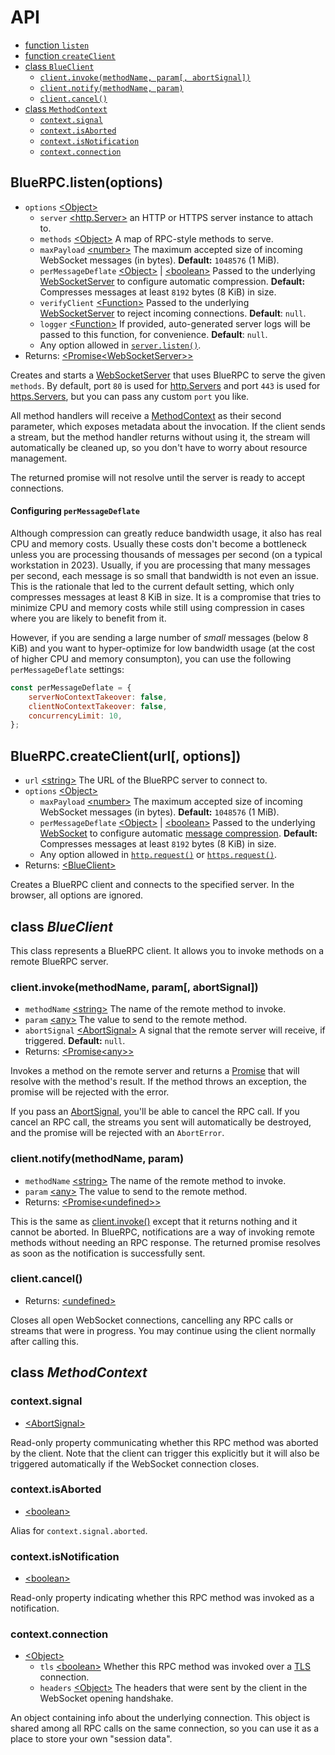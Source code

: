 # API

- [function `listen`](#bluerpclistenoptions)
- [function `createClient`](#bluerpccreateclienturl-options)
- [class `BlueClient`][BlueClient]
	- [`client.invoke(methodName, param[, abortSignal])`](#clientinvokemethodname-param-abortsignal)
	- [`client.notify(methodName, param)`](#clientnotifymethodname-param)
	- [`client.cancel()`](#clientcancel)
- [class `MethodContext`][MethodContext]
	- [`context.signal`](#contextsignal)
	- [`context.isAborted`](#contextisaborted)
	- [`context.isNotification`](#contextisnotification)
	- [`context.connection`](#contextconnection)

## BlueRPC.listen(options)

- `options` [&lt;Object&gt;][Object]
	- `server` [&lt;http.Server&gt;][HTTPServer] an HTTP or HTTPS server instance to attach to.
	- `methods` [&lt;Object&gt;][Object] A map of RPC-style methods to serve.
	- `maxPayload` [&lt;number&gt;][number] The maximum accepted size of incoming WebSocket messages (in bytes). **Default:** `1048576` (1 MiB).
	- `perMessageDeflate` [&lt;Object&gt;][Object] | [&lt;boolean&gt;][boolean] Passed to the underlying [WebSocketServer][WebSocketServer] to configure automatic compression. **Default:** Compresses messages at least `8192` bytes (8 KiB) in size.
	- `verifyClient` [&lt;Function&gt;][Function] Passed to the underlying [WebSocketServer][WebSocketServer] to reject incoming connections. **Default**: `null`.
	- `logger` [&lt;Function&gt;][Function] If provided, auto-generated server logs will be passed to this function, for convenience. **Default**: `null`.
	- Any option allowed in [`server.listen()`](https://nodejs.org/api/net.html#serverlistenoptions-callback).
- Returns: [&lt;Promise][Promise][&lt;WebSocketServer&gt;][WebSocketServer][&gt;][Promise]

Creates and starts a [WebSocketServer](https://github.com/websockets/ws/blob/master/doc/ws.md#class-websocketserver) that uses BlueRPC to serve the given `methods`. By default, port `80` is used for [http.Servers][HTTPServer] and port `443` is used for [https.Servers][HTTPSServer], but you can pass any custom `port` you like.

All method handlers will receive a [MethodContext][MethodContext] as their second parameter, which exposes metadata about the invocation. If the client sends a stream, but the method handler returns without using it, the stream will automatically be cleaned up, so you don't have to worry about resource management.

The returned promise will not resolve until the server is ready to accept connections.

#### Configuring `perMessageDeflate`

Although compression can greatly reduce bandwidth usage, it also has real CPU and memory costs. Usually these costs don't become a bottleneck unless you are processing thousands of messages per second (on a typical workstation in 2023). Usually, if you are processing that many messages per second, each message is so small that bandwidth is not even an issue. This is the rationale that led to the current default setting, which only compresses messages at least 8 KiB in size. It is a compromise that tries to minimize CPU and memory costs while still using compression in cases where you are likely to benefit from it.

However, if you are sending a large number of *small* messages (below 8 KiB) and you want to hyper-optimize for low bandwidth usage (at the cost of higher CPU and memory consumpton), you can use the following `perMessageDeflate` settings:

```js
const perMessageDeflate = {
	serverNoContextTakeover: false,
	clientNoContextTakeover: false,
	concurrencyLimit: 10,
};
```

## BlueRPC.createClient(url[, options])

- `url` [&lt;string&gt;][string] The URL of the BlueRPC server to connect to.
- `options` [&lt;Object&gt;][Object]
	- `maxPayload` [&lt;number&gt;][number] The maximum accepted size of incoming WebSocket messages (in bytes). **Default:** `1048576` (1 MiB).
	- `perMessageDeflate` [&lt;Object&gt;][Object] | [&lt;boolean&gt;][boolean] Passed to the underlying [WebSocket][WebSocket] to configure automatic [message compression](https://www.rfc-editor.org/rfc/rfc7692#section-7). **Default:** Compresses messages at least `8192` bytes (8 KiB) in size.
	- Any option allowed in [`http.request()`](https://nodejs.org/api/http.html#httprequesturl-options-callback) or [`https.request()`](https://nodejs.org/api/https.html#httpsrequesturl-options-callback).
- Returns: [&lt;BlueClient&gt;][BlueClient]

Creates a BlueRPC client and connects to the specified server. In the browser, all options are ignored.

## class *BlueClient*

This class represents a BlueRPC client. It allows you to invoke methods on a remote BlueRPC server.

### client.invoke(methodName, param[, abortSignal])

- `methodName` [&lt;string&gt;][string] The name of the remote method to invoke.
- `param` [&lt;any&gt;][any] The value to send to the remote method.
- `abortSignal` [&lt;AbortSignal&gt;][AbortSignal] A signal that the remote server will receive, if triggered. **Default:** `null`.
- Returns: [&lt;Promise][Promise][&lt;any&gt;][any][&gt;][Promise]

Invokes a method on the remote server and returns a [Promise][Promise] that will resolve with the method's result. If the method throws an exception, the promise will be rejected with the error.

If you pass an [AbortSignal][AbortSignal], you'll be able to cancel the RPC call. If you cancel an RPC call, the streams you sent will automatically be destroyed, and the promise will be rejected with an `AbortError`.

### client.notify(methodName, param)

- `methodName` [&lt;string&gt;][string] The name of the remote method to invoke.
- `param` [&lt;any&gt;][any] The value to send to the remote method.
- Returns: [&lt;Promise][Promise][&lt;undefined&gt;][undefined][&gt;][Promise]

This is the same as [client.invoke()](#clientinvokemethodname-param-abortsignal) except that it returns nothing and it cannot be aborted. In BlueRPC, notifications are a way of invoking remote methods without needing an RPC response. The returned promise resolves as soon as the notification is successfully sent.

### client.cancel()

- Returns: [&lt;undefined&gt;][undefined]

Closes all open WebSocket connections, cancelling any RPC calls or streams that were in progress. You may continue using the client normally after calling this.

## class *MethodContext*

### context.signal

- [&lt;AbortSignal&gt;][AbortSignal]

Read-only property communicating whether this RPC method was aborted by the client. Note that the client can trigger this explicitly but it will also be triggered automatically if the WebSocket connection closes.

### context.isAborted

- [&lt;boolean&gt;][boolean]

Alias for `context.signal.aborted`.

### context.isNotification

- [&lt;boolean&gt;][boolean]

Read-only property indicating whether this RPC method was invoked as a notification.

### context.connection

- [&lt;Object&gt;][Object]
	- `tls` [&lt;boolean&gt;][boolean] Whether this RPC method was invoked over a [TLS](https://nodejs.org/api/tls.html) connection.
	- `headers` [&lt;Object&gt;][Object] The headers that were sent by the client in the WebSocket opening handshake.

An object containing info about the underlying connection. This object is shared among all RPC calls on the same connection, so you can use it as a place to store your own "session data".



[any]: https://developer.mozilla.org/en-US/docs/Web/JavaScript/Data_structures#Data_types
[undefined]: https://developer.mozilla.org/en-US/docs/Web/JavaScript/Data_structures#undefined_type
[null]: https://developer.mozilla.org/en-US/docs/Web/JavaScript/Data_structures#null_type
[boolean]: https://developer.mozilla.org/en-US/docs/Web/JavaScript/Data_structures#Boolean_type
[number]: https://developer.mozilla.org/en-US/docs/Web/JavaScript/Data_structures#Number_type
[string]: https://developer.mozilla.org/en-US/docs/Web/JavaScript/Data_structures#String_type
[Array]: https://developer.mozilla.org/en-US/docs/Web/JavaScript/Reference/Global_Objects/Array
[Object]: https://developer.mozilla.org/en-US/docs/Web/JavaScript/Reference/Global_Objects/Object
[Function]: https://developer.mozilla.org/en-US/docs/Web/JavaScript/Reference/Global_Objects/Function
[Error]: https://developer.mozilla.org/en-US/docs/Web/JavaScript/Reference/Global_Objects/Error
[Promise]: https://developer.mozilla.org/en-US/docs/Web/JavaScript/Reference/Global_Objects/Promise
[AbortSignal]: https://developer.mozilla.org/en-US/docs/Web/API/AbortSignal
[Buffer]: https://nodejs.org/api/buffer.html#class-buffer
[ReadableStream]: https://nodejs.org/api/stream.html#class-streamreadable
[WritableStream]: https://nodejs.org/api/stream.html#class-streamwritable
[HTTPServer]: https://nodejs.org/api/http.html#class-httpserver
[HTTPSServer]: https://nodejs.org/api/https.html#class-httpsserver
[WebSocketServer]: https://github.com/websockets/ws/blob/master/doc/ws.md#class-websocketserver
[WebSocket]: https://github.com/websockets/ws/blob/master/doc/ws.md#new-websocketaddress-protocols-options
[BlueClient]: #class-blueclient
[MethodContext]: #class-methodcontext

